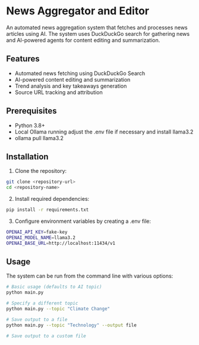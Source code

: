 # News Aggregator and Editor

An automated news aggregation system that fetches and processes news articles using AI. The system uses DuckDuckGo search for gathering news and AI-powered agents for content editing and summarization.

## Features

- Automated news fetching using DuckDuckGo Search
- AI-powered content editing and summarization
- Trend analysis and key takeaways generation
- Source URL tracking and attribution

## Prerequisites

- Python 3.8+
- Local Ollama running adjust the .env file if necessary and install llama3.2
- ollama pull llama3.2

## Installation

1. Clone the repository:
```bash
git clone <repository-url>
cd <repository-name>
```
2. Install required dependencies:
```bash
pip install -r requirements.txt
```
3. Configure environment variables by creating a .env file:
```bash
OPENAI_API_KEY=fake-key
OPENAI_MODEL_NAME=llama3.2
OPENAI_BASE_URL=http://localhost:11434/v1
```

## Usage
The system can be run from the command line with various options:
```bash
# Basic usage (defaults to AI topic)
python main.py

# Specify a different topic
python main.py --topic "Climate Change"

# Save output to a file
python main.py --topic "Technology" --output file

# Save output to a custom file
```